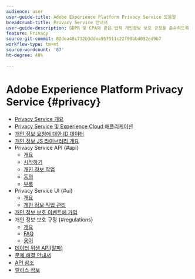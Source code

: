 ```yaml
---
audience: user
user-guide-title: Adobe Experience Platform Privacy Service 도움말
breadcrumb-title: Privacy Service 안내서
user-guide-description: GDPR 및 CPA와 같은 법적 개인정보 보호 규정을 준수하도록 고객 데이터 요청을 관리합니다.
feature: Privacy
source-git-commit: 82dea48c732b3ddea957511c22f90bbd032ed9b7
workflow-type: tm+mt
source-wordcount: '87'
ht-degree: 48%

---
```



# Adobe Experience Platform Privacy Service {#privacy}

* [Privacy Service 개요](./home.md)
* [Privacy Service 및 Experience Cloud 애플리케이션](./experience-cloud-apps.md)
* [개인 정보 요청에 대한 ID 데이터](./identity-data.md)
* [개인 정보 JS 라이브러리 개요](./js-library.md)
* Privacy Service API {#api}
   * [개요](./api/overview.md)
   * [시작하기](./api/getting-started.md)
   * [개인 정보 작업](./api/privacy-jobs.md)
   * [동의](./api/consent.md)
   * [부록](./api/appendix.md)
* Privacy Service UI {#ui}
   * [개요](./ui/overview.md)
   * [개인 정보 작업 관리](./ui/user-guide.md)
* [개인 정보 보호 이벤트에 가입](./privacy-events.md)
* 개인 정보 보호 규정 {#regulations}
   * [개요](./regulations/overview.md)
   * [FAQ](./regulations/faq.md)
   * [용어](./regulations/terminology.md)
* [데이터 위생 API(알파)](./data-hygiene-api.md)
* [문제 해결 안내서](./troubleshooting-guide.md)
* [API 참조](https://www.adobe.io/experience-platform-apis/references/privacy-service/)
* [릴리스 정보](./release-notes.md)
